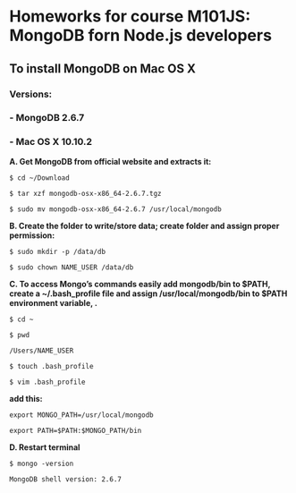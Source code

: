 <h1>Homeworks for course M101JS: MongoDB forn Node.js developers </h1>


<h2>To install MongoDB on Mac OS X </h2>

<h3>Versions:</h3>
<h3>- MongoDB 2.6.7</h3>
<h3>- Mac OS X 10.10.2</h3>


<strong> A. Get MongoDB from official website and extracts it:</strong>

	$ cd ~/Download

	$ tar xzf mongodb-osx-x86_64-2.6.7.tgz

	$ sudo mv mongodb-osx-x86_64-2.6.7 /usr/local/mongodb

<strong>B. Create the folder to write/store data; create folder and assign proper permission:</strong>

	$ sudo mkdir -p /data/db
	
	$ sudo chown NAME_USER /data/db

<strong>C. To access Mongo’s commands easily add mongodb/bin to $PATH, create a ~/.bash_profile file and assign /usr/local/mongodb/bin to $PATH environment variable, .</strong>

	$ cd ~

	$ pwd

	/Users/NAME_USER

	$ touch .bash_profile

	$ vim .bash_profile
 <strong> add  this: </strong>
 	
 	export MONGO_PATH=/usr/local/mongodb
 		
	export PATH=$PATH:$MONGO_PATH/bin
 
<strong>D. Restart terminal</strong>
 
	$ mongo -version
	
	MongoDB shell version: 2.6.7



